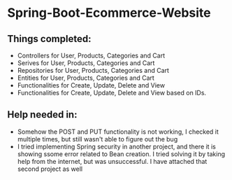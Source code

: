 # Spring-Boot-Ecommerce-Website

## Things completed:
- Controllers for User, Products, Categories and Cart
- Serives for User, Products, Categories and Cart
- Repositories for User, Products, Categories and Cart
- Entities for User, Products, Categories and Cart
- Functionalities for Create, Update, Delete and View
- Functionalities for Create, Update, Delete and View based on IDs.

## Help needed in:
- Somehow the POST and PUT functionality is not working, I checked it multiple times, but still wasn't able to figure out the bug
- I tried implementing Spring security in another project, and there it is showing ssome error related to Bean creation. I tried solving it by taking help from the internet, but was unsuccessful. I have attached that second project as well
